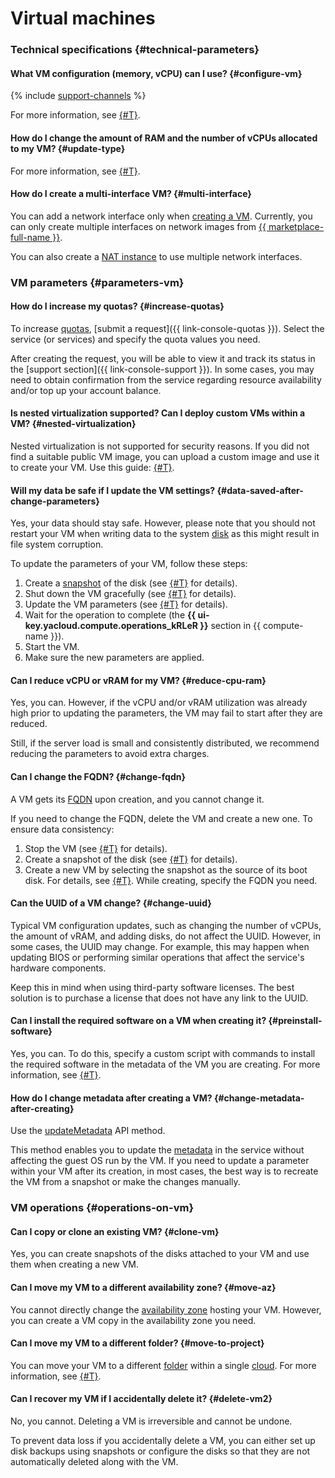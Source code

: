 
# Virtual machines

### Technical specifications {#technical-parameters}

#### What VM configuration (memory, vCPU) can I use? {#configure-vm}

{% include [support-channels](../../_includes/compute/compute-resources.md) %}

For more information, see [{#T}](../../compute/concepts/performance-levels.md).

#### How do I change the amount of RAM and the number of vCPUs allocated to my VM? {#update-type}

For more information, see [{#T}](../../compute/operations/vm-control/vm-update-resources.md).

#### How do I create a multi-interface VM? {#multi-interface}

You can add a network interface only when [creating a VM](../../compute/operations/index.md#vm-create). Currently, you can only create multiple interfaces on network images from [{{ marketplace-full-name }}](/marketplace?categories=network). 

You can also create a [NAT instance](../../vpc/tutorials/nat-instance) to use multiple network interfaces.

### VM parameters {#parameters-vm}

#### How do I increase my quotas? {#increase-quotas}

To increase [quotas](../../compute/concepts/limits.md#compute-quotas), [submit a request]({{ link-console-quotas }}). Select the service (or services) and specify the quota values you need.

After creating the request, you will be able to view it and track its status in the [support section]({{ link-console-support }}). In some cases, you may need to obtain confirmation from the service regarding resource availability and/or top up your account balance.

#### Is nested virtualization supported? Can I deploy custom VMs within a VM? {#nested-virtualization}

Nested virtualization is not supported for security reasons. If you did not find a suitable public VM image, you can upload a custom image and use it to create your VM. Use this guide: [{#T}](../../compute/operations/vm-create/create-from-user-image.md).

#### Will my data be safe if I update the VM settings? {#data-saved-after-change-parameters}

Yes, your data should stay safe. However, please note that you should not restart your VM when writing data to the system [disk](../../compute/concepts/disk.md) as this might result in file system corruption.

To update the parameters of your VM, follow these steps:
1. Create a [snapshot](../../compute/concepts/snapshot.md) of the disk (see [{#T}](../../compute/operations/disk-control/create-snapshot.md) for details).
1. Shut down the VM gracefully (see [{#T}](../../compute/operations/vm-control/vm-stop-and-start.md) for details).
1. Update the VM parameters (see [{#T}](../../compute/operations/vm-control/vm-update-resources.md) for details).
1. Wait for the operation to complete (the **{{ ui-key.yacloud.compute.operations_kRLeR }}** section in {{ compute-name }}).
1. Start the VM.
1. Make sure the new parameters are applied.

#### Can I reduce vCPU or vRAM for my VM? {#reduce-cpu-ram}

Yes, you can. However, if the vCPU and/or vRAM utilization was already high prior to updating the parameters, the VM may fail to start after they are reduced.

Still, if the server load is small and consistently distributed, we recommend reducing the parameters to avoid extra charges.

#### Can I change the FQDN? {#change-fqdn}

A VM gets its [FQDN](../../vpc/concepts/address.md#fqdn) upon creation, and you cannot change it.

If you need to change the FQDN, delete the VM and create a new one. To ensure data consistency:
1. Stop the VM (see [{#T}](../../compute/operations/vm-control/vm-stop-and-start.md#stop) for details).
1. Create a snapshot of the disk (see [{#T}](../../compute/operations/disk-control/create-snapshot.md) for details).
1. Create a new VM by selecting the snapshot as the source of its boot disk. For details, see [{#T}](../../compute/operations/vm-create/create-from-snapshots.md). While creating, specify the FQDN you need.

#### Can the UUID of a VM change? {#change-uuid}

Typical VM configuration updates, such as changing the number of vCPUs, the amount of vRAM, and adding disks, do not affect the UUID. However, in some cases, the UUID may change. For example, this may happen when updating BIOS or performing similar operations that affect the service's hardware components.

Keep this in mind when using third-party software licenses. The best solution is to purchase a license that does not have any link to the UUID.

#### Can I install the required software on a VM when creating it? {#preinstall-software}

Yes, you can. To do this, specify a custom script with commands to install the required software in the metadata of the VM you are creating. For more information, see [{#T}](../../compute/operations/vm-create/create-with-cloud-init-scripts.md).

#### How do I change metadata after creating a VM? {#change-metadata-after-creating}

Use the [updateMetadata](../../compute/api-ref/Instance/updateMetadata.md) API method.

This method enables you to update the [metadata](../../compute/concepts/vm-metadata.md) in the service without affecting the guest OS run by the VM. If you need to update a parameter within your VM after its creation, in most cases, the best way is to recreate the VM from a snapshot or make the changes manually.

### VM operations {#operations-on-vm}

#### Can I copy or clone an existing VM? {#clone-vm}

Yes, you can create snapshots of the disks attached to your VM and use them when creating a new VM.

#### Can I move my VM to a different availability zone? {#move-az}

You cannot directly change the [availability zone](../../overview/concepts/geo-scope.md) hosting your VM. However, you can create a VM copy in the availability zone you need.

#### Can I move my VM to a different folder? {#move-to-project}

You can move your VM to a different [folder](../../resource-manager/concepts/resources-hierarchy.md#folder) within a single [cloud](../../resource-manager/concepts/resources-hierarchy.md#cloud). For more information, see [{#T}](../../compute/operations/vm-control/vm-change-folder.md).

#### Can I recover my VM if I accidentally delete it? {#delete-vm2}

No, you cannot. Deleting a VM is irreversible and cannot be undone.

To prevent data loss if you accidentally delete a VM, you can either set up disk backups using snapshots or configure the disks so that they are not automatically deleted along with the VM.